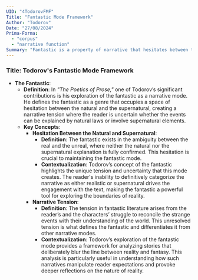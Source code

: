 ```yaml
---
UID: "4TodorovFMF"
Title: "Fantastic Mode Framework"
Author: "Todorov"
Date: "27/08/2024"
Prima-Forma:
  - "corpus"
  - "narrative function"
Summary: "Fantastic is a property of narrative that hesitates between the natural and supernatural. Fantastic creates narrative tension thru the uncertainty of events being explained by natural law or supernatural elements."
---
```


### Title: **Todorov's Fantastic Mode Framework**

- **The Fantastic**:
  - **Definition**: In *"The Poetics of Prose,"* one of Todorov’s significant contributions is his exploration of the fantastic as a narrative mode. He defines the fantastic as a genre that occupies a space of hesitation between the natural and the supernatural, creating a narrative tension where the reader is uncertain whether the events can be explained by natural laws or involve supernatural elements.
  - **Key Concepts**:
    - **Hesitation Between the Natural and Supernatural**:
      - **Definition**: The fantastic exists in the ambiguity between the real and the unreal, where neither the natural nor the supernatural explanation is fully confirmed. This hesitation is crucial to maintaining the fantastic mode.
      - **Contextualization**: Todorov’s concept of the fantastic highlights the unique tension and uncertainty that this mode creates. The reader's inability to definitively categorize the narrative as either realistic or supernatural drives the engagement with the text, making the fantastic a powerful tool for exploring the boundaries of reality.
    - **Narrative Tension**:
      - **Definition**: The tension in fantastic literature arises from the reader’s and the characters’ struggle to reconcile the strange events with their understanding of the world. This unresolved tension is what defines the fantastic and differentiates it from other narrative modes.
      - **Contextualization**: Todorov’s exploration of the fantastic mode provides a framework for analyzing stories that deliberately blur the line between reality and fantasy. This analysis is particularly useful in understanding how such narratives manipulate reader expectations and provoke deeper reflections on the nature of reality.